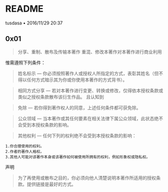 # README
tusdasa  • 2016/11/29 20:37

## 0x01

>分享、重制、散布及传输本著作
>重混、修改本著作对本著作进行商业利用

惟需遵照下列条件：

>姓名标示 — 你必须按照著作人或授权人所指定的方式，表彰其姓名（但不得以任何方式暗示其为你或你使用本著作的方式背书）。



>相同方式分享 — 若对本著作进行变更、转换或修改，仅得依本授权条款或类似之授权条款散布该衍生作品。
且认知到

>免除 — 若你得到著作权人的同意，上述任何条件都可获免除。

>公众领域 — 当本著作或其任何要素在相关法律下属公众领域，此状态绝不会受到本授权条款的影响。

>其他权利 — 任何下列的权利绝不会受到本授权条款的影响：

	1.你合理使用的权利。
	2.作者的著作人格权。
	3.其他人可能对该著作本身或该著作如何被使用所拥有的权利，例如形象权或隐私权。

声明
 
>为了再使用或散布之目的，你必须向他人清楚说明本著作所适用的授权条款。提供链接是最好的方式。
